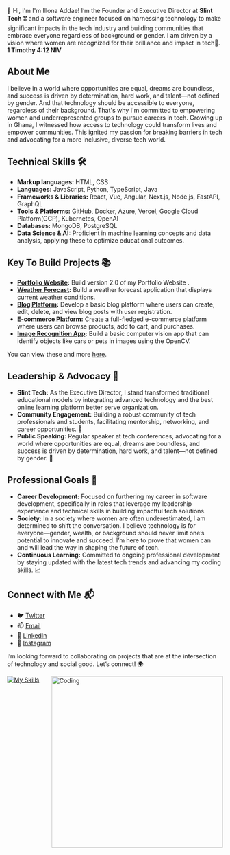 👋 Hi, I'm I'm Illona Addae! I’m the Founder and Executive Director at **Slint Tech** 🎖️ and a software engineer focused on harnessing technology to make significant impacts in the tech industry and building communities that embrace everyone regardless of background or gender. I am driven by a vision where women are recognized for their brilliance and impact in tech💪. **1 Timothy‬ ‭4‬:‭12 NIV**

## About Me
I believe in a world where opportunities are equal, dreams are boundless, and success is driven by determination, hard work, and talent—not defined by gender. And that technology should be accessible to everyone, regardless of their background. That's why I'm committed to empowering women and underrepresented groups to pursue careers in tech. Growing up in Ghana, I witnessed how access to technology could transform lives and empower communities. This ignited my passion for breaking barriers in tech and advocating for a more inclusive, diverse tech world.

## Technical Skills 🛠️
- **Markup languages:** HTML, CSS 
- **Languages:** JavaScript, Python, TypeScript, Java
- **Frameworks & Libraries:** React, Vue, Angular, Next.js, Node.js, FastAPI, GraphQL
- **Tools & Platforms:** GitHub, Docker, Azure, Vercel, Google Cloud Platform(GCP), Kubernetes, OpenAI
-  **Databases:** MongoDB, PostgreSQL
- **Data Science & AI:** Proficient in machine learning concepts and data analysis, applying these to optimize educational outcomes.

## Key To Build Projects 📚
- **[Portfolio Website](https://https://oceaniccodes.netlify.app/):** Build version 2.0 of my Portfolio Website .
- **[Weather Forecast](https://github.com):**  Build a weather forecast application that displays current weather conditions.
- **[Blog Platform](https://github.com):** Develop a basic blog platform where users can create, edit, delete, and view blog posts with user registration.
- **[E-commerce Platform](https://github.com):** Create a full-fledged e-commerce platform where users can browse products, add to cart, and  purchases.
- **[Image Recognition App](https://github.com):** Build a basic computer vision app that can identify objects like cars or pets in images using the OpenCV.

You can view these and more [here](https://illonaddae.github.io/#).

## Leadership & Advocacy 🌟
- **Slint Tech:** As the Executive Director, I stand transformed traditional educational models by integrating advanced technology and the best online learning platform better serve organization.
- **Community Engagement:** Building a robust community of tech professionals and students, facilitating mentorship, networking, and career opportunities. 🤝
- **Public Speaking:** Regular speaker at tech conferences, advocating for a world where opportunities are equal, dreams are boundless, and success is driven by determination, hard work, and talent—not defined by gender. 🎤

## Professional Goals 🚀
- **Career Development:** Focused on furthering my career in software development, specifically in roles that leverage my leadership experience and technical skills in building impactful tech solutions.
-  **Society:** In a society where women are often underestimated, I am determined to shift the conversation. I believe technology is for everyone—gender, wealth, or background should never limit one’s potential to innovate and succeed. I’m here to prove that women can and will lead the way in shaping the future of tech.
- **Continuous Learning:** Committed to ongoing professional development by staying updated with the latest tech trends and advancing my coding skills. 📈

## Connect with Me 📬
- 🐦 [Twitter](https://x.com/illonaaddae)
- 📫 [Email](mailto:addaeillona@gmail.com)
- 🔗 [LinkedIn](https://www.linkedin.com/in/illona-addae-oceaiccodes)
- 🔗 [Instagram](https://www.instagram.com/oceaniccoder)

I’m looking forward to collaborating on projects that are at the intersection of technology and social good. Let’s connect! 🌍



  [![My Skills](https://skillicons.dev/icons?i=html,css,sass,tailwind,js,py,ts,react,angular,vue,nextjs,nodejs,express,MongoDB,MySQL,azure,aws,gcp,tensorflow,git,notion,npm,graphql,vscode,pycharm&perline=5)](https://skillicons.dev)<img align="right" alt="Coding" width="400" src="https://i.ibb.co/5smmsfv/cta.jpg">




